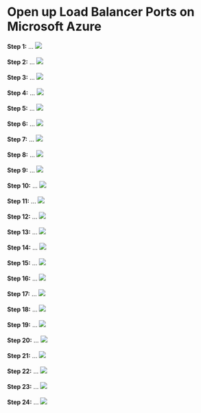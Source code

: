 # Open up Load Balancer Ports on Microsoft Azure

<b>Step 1:</b>  ...
<img src="../images/06-ports-setup/acs-ports-01.png"/><br>
<br><b>Step 2:</b> ...
<img src="../images/06-ports-setup/acs-ports-02.png"/><br>
<br><b>Step 3:</b> ...
<img src="../images/06-ports-setup/acs-ports-03.png"/><br>
<br><b>Step 4:</b> ...
<img src="../images/06-ports-setup/acs-ports-04.png"/><br>
<br><b>Step 5:</b> ...
<img src="../images/06-ports-setup/acs-ports-05.png"/><br>
<br><b>Step 6:</b> ...
<img src="../images/06-ports-setup/acs-ports-06.png"/><br>
<br><b>Step 7:</b> ...
<img src="../images/06-ports-setup/acs-ports-07.png"/><br>
<br><b>Step 8:</b> ...
<img src="../images/06-ports-setup/acs-ports-08.png"/><br>
<br><b>Step 9:</b> ...
<img src="../images/06-ports-setup/acs-ports-09.png"/><br>
<br><b>Step 10:</b> ...
<img src="../images/06-ports-setup/acs-ports-10.png"/><br>
<br><b>Step 11:</b> ...
<img src="../images/06-ports-setup/acs-ports-11.png"/><br>
<br><b>Step 12:</b> ...
<img src="../images/06-ports-setup/acs-ports-12.png"/><br>
<br><b>Step 13:</b> ...
<img src="../images/06-ports-setup/acs-ports-13.png"/><br>
<br><b>Step 14:</b> ...
<img src="../images/06-ports-setup/acs-ports-14.png"/><br>
<br><b>Step 15:</b> ...
<img src="../images/06-ports-setup/acs-ports-15.png"/><br>
<br><b>Step 16:</b> ...
<img src="../images/06-ports-setup/acs-ports-16.png"/><br>
<br><b>Step 17:</b> ...
<img src="../images/06-ports-setup/acs-ports-17.png"/><br>
<br><b>Step 18:</b> ...
<img src="../images/06-ports-setup/acs-ports-18.png"/><br>
<br><b>Step 19:</b> ...
<img src="../images/06-ports-setup/acs-ports-19.png"/><br>
<br><b>Step 20:</b> ...
<img src="../images/06-ports-setup/acs-ports-20.png"/><br>
<br><b>Step 21:</b> ...
<img src="../images/06-ports-setup/acs-ports-21.png"/><br>
<br><b>Step 22:</b> ...
<img src="../images/06-ports-setup/acs-ports-22.png"/><br>
<br><b>Step 23:</b> ...
<img src="../images/06-ports-setup/acs-ports-23.png"/><br>
<br><b>Step 24:</b> ...
<img src="../images/06-ports-setup/acs-ports-24.png"/><br>
